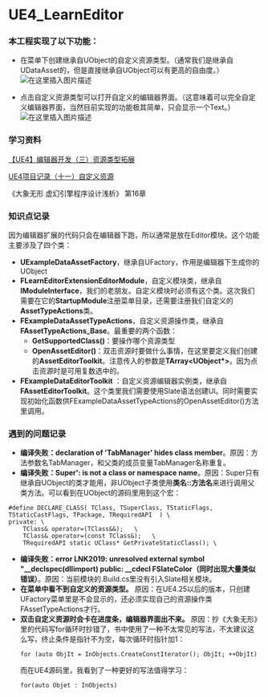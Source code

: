 # UE4_LearnEditor
### 本工程实现了以下功能：
- 在菜单下创建继承自UObject的自定义资源类型。（通常我们是继承自UDataAsset的，但是直接继承自UObject可以有更高的自由度。）  
![在这里插入图片描述](https://img-blog.csdnimg.cn/20210719004331946.png?x-oss-process=image/watermark,type_ZmFuZ3poZW5naGVpdGk,shadow_10,text_aHR0cHM6Ly9ibG9nLmNzZG4ubmV0L2o3NTY5MTUzNzA=,size_16,color_FFFFFF,t_70#pic_center)


- 点击自定义资源类型可以打开自定义的编辑器界面。（这意味着可以完全自定义编辑器界面，当然目前实现的功能极其简单，只会显示一个Text。）  
![在这里插入图片描述](https://img-blog.csdnimg.cn/20210719004340994.png?x-oss-process=image/watermark,type_ZmFuZ3poZW5naGVpdGk,shadow_10,text_aHR0cHM6Ly9ibG9nLmNzZG4ubmV0L2o3NTY5MTUzNzA=,size_16,color_FFFFFF,t_70#pic_center)


### 学习资料
[【UE4】编辑器开发（三）资源类型拓展](https://zhuanlan.zhihu.com/p/135315547)  

[UE4项目记录（十一）自定义资源](https://zhuanlan.zhihu.com/p/41332747)  

《大象无形 虚幻引擎程序设计浅析》 第16章  

### 知识点记录
因为编辑器扩展的代码只会在编辑器下跑，所以通常是放在Editor模块。这个功能主要涉及了四个类：
- **UExampleDataAssetFactory**，继承自UFactory，作用是编辑器下生成你的UObject
- **FLearnEditorExtensionEditorModule**，自定义模块类，继承自**IModuleInterface**，我们的老朋友。自定义模块时必须有这个类。这次我们需要在它的**StartupModule**注册菜单目录，还需要注册我们自定义的**AssetTypeActions**类。
- **FExampleDataAssetTypeActions**，自定义资源操作类，继承自**FAssetTypeActions_Base**。最重要的两个函数：
	- **GetSupportedClass()**：要操作哪个资源类型
	- **OpenAssetEditor()**：双击资源时要做什么事情，在这里要定义我们创建的**AssetEditorToolkit**。注意传入的参数是**TArray<UObject*>**。因为点击资源时是可用复数选中的。
- **FExampleDataEditorToolkit** ：自定义资源编辑器实例类，继承自**FAssetEditorToolkit**。这个类里我们需要使用Slate语法创建UI。同时需要实现初始化函数供FExampleDataAssetTypeActions的OpenAssetEditor()方法里调用。

### 遇到的问题记录
- **编译失败：declaration of 'TabManager' hides class member**。原因：方法参数名TabManager，和父类的成员变量TabManager名称重复。
- **编译失败：Super': is not a class or namespace name**。原因：Super只有继承自UObject的类才能用，非UObject子类使用**类名::方法名**来进行调用父类方法。可以看到在UObject的源码里用到这个宏：
```
#define DECLARE_CLASS( TClass, TSuperClass, TStaticFlags, TStaticCastFlags, TPackage, TRequiredAPI  ) \
private: \
    TClass& operator=(TClass&&);   \
    TClass& operator=(const TClass&);   \
	TRequiredAPI static UClass* GetPrivateStaticClass(); \
```
- **编译失败：error LNK2019: unresolved external symbol "__declspec(dllimport) public: __cdecl FSlateColor（同时出现大量类似错误）**。原因：当前模块的.Build.cs里没有引入Slate相关模块。
- **在菜单中看不到自定义的资源类型。** 原因：在UE4.25以后的版本，只创建UFactory菜单里是不会显示的，还必须实现自己的资源操作类FAssetTypeActions才行。
- **双击自定义资源时会卡在进度条，编辑器界面出不来。** 原因：抄《大象无形》里的代码写for循环时抄错了，书中使用了一种不太常见的写法，不太建议这么写，终止条件是指针不为空，每次循环时指针加1：
	```
	for (auto ObjIt = InObjects.CreateConstIterator(); ObjIt; ++ObjIt)
	```
	而在UE4源码里，我看到了一种更好的写法值得学习：
	```
	for(auto Objet : InObjects)
	```
